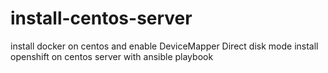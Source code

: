 # install-centos-server

install docker on centos and enable DeviceMapper Direct disk mode
install openshift on centos server with ansible playbook

